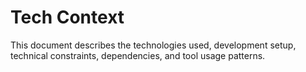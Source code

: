 # Tech Context

This document describes the technologies used, development setup, technical constraints, dependencies, and tool usage patterns.
